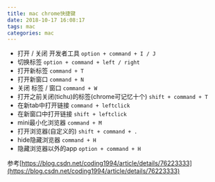 ```yaml
---
title: mac chrome快捷键
date: 2018-10-17 16:08:17
tags: mac
categories: mac
---
```


* 打开 / 关闭 开发者工具 `option + command + I / J`
* 切换标签 `option + command + left / right`
* 打开新标签 `command + T`
* 打开新窗口 `command + N`
* 关闭 标签 / 窗口 `command + W`
* 打开之前关闭(tichu)的标签(chrome可记忆十个) `shift + command + T`
* 在新tab中打开链接 `command + leftclick`
* 在新窗口中打开链接 `shift + leftclick`
* mini最小化浏览器 `command + M`
* 打开浏览器(自定义的) `shift + command + .`
* hide隐藏浏览器 `command + H`
* 隐藏浏览器以外的app `option + command + H`
  
参考[https://blog.csdn.net/coding1994/article/details/76223333](https://blog.csdn.net/coding1994/article/details/76223333)


